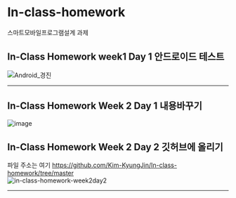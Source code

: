 # In-class-homework
스마트모바일프로그램설계 과제   

## In-Class Homework week1 Day 1 안드로이드 테스트   
![Android_경진](https://user-images.githubusercontent.com/57963888/110302278-696bd600-803c-11eb-880c-484a41f1b574.jpg)   

***

## In-Class Homework Week 2 Day 1 내용바꾸기   
![image](https://user-images.githubusercontent.com/57963888/110408576-29066980-80c9-11eb-9ba2-414530f51953.png)   

## In-Class Homework Week 2 Day 2 깃허브에 올리기   
파일 주소는 여기 https://github.com/Kim-KyungJin/In-class-homework/tree/master   
![in-class-homework-week2day2](https://user-images.githubusercontent.com/57963888/110595027-e031dc00-81c0-11eb-9bae-936a5cb7cc10.jpg)   
***   
